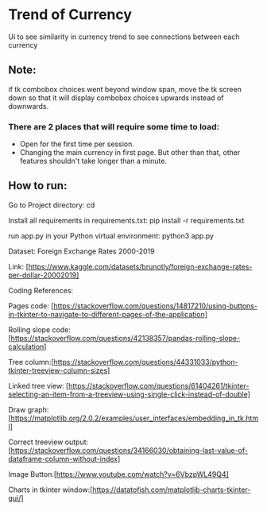 # Trend of Currency

Ui to see similarity in currency trend to see connections between each currency

## Note:
if tk combobox choices went beyond window span, 
move the tk screen down so that it will display combobox choices upwards instead of downwards.
### There are 2 places that will require some time to load:
* Open for the first time per session.
* Changing the main currency in first page.
But other than that, other features shouldn't take longer than a minute.

## How to run:
Go to Project directory:
cd <cloned project directory>

Install all requirements in requirements.txt:
pip install -r requirements.txt

run app.py in your Python virtual environment:
python3 app.py

Dataset: Foreign Exchange Rates 2000-2019

Link: [https://www.kaggle.com/datasets/brunotly/foreign-exchange-rates-per-dollar-20002019]


Coding References:

Pages code: [https://stackoverflow.com/questions/14817210/using-buttons-in-tkinter-to-navigate-to-different-pages-of-the-application]

Rolling slope code: [https://stackoverflow.com/questions/42138357/pandas-rolling-slope-calculation]

Tree column:[https://stackoverflow.com/questions/44331033/python-tkinter-treeview-column-sizes]

Linked tree view: [https://stackoverflow.com/questions/61404261/tkinter-selecting-an-item-from-a-treeview-using-single-click-instead-of-double]

Draw graph: [https://matplotlib.org/2.0.2/examples/user_interfaces/embedding_in_tk.html]

Correct treeview output:[https://stackoverflow.com/questions/34166030/obtaining-last-value-of-dataframe-column-without-index]

Image Button:[https://www.youtube.com/watch?v=6VbzpWL49Q4]

Charts in tkinter window:[https://datatofish.com/matplotlib-charts-tkinter-gui/]
